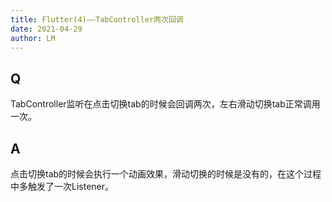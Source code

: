 ```yaml
---
title: Flutter(4)——TabController两次回调
date: 2021-04-29
author: LM
---
```


## Q

TabController监听在点击切换tab的时候会回调两次，左右滑动切换tab正常调用一次。

## A

点击切换tab的时候会执行一个动画效果，滑动切换的时候是没有的，在这个过程中多触发了一次Listener。

